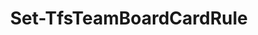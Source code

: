 ﻿---
title: Set-TfsTeamBoardCardRule
breadcrumbs: [ "Team", "Board" ]
parent: "Team.Board"
description: "Set the card rule settings of the specified backlog board. "
remarks: 
parameterSets: 
  "_All_": [ CardStyleRuleFilter, CardStyleRuleName, CardStyleRuleSettings, Collection, Passthru, Project, Rules, Server, TagStyleRuleFilter, TagStyleRuleName, TagStyleRuleSettings, Team, WebApiBoard ] 
  "Bulk set":  
    WebApiBoard: 
      type: "object"  
      position: "0"  
    Collection: 
      type: "object"  
    Passthru: 
      type: "SwitchParameter"  
    Project: 
      type: "object"  
    Rules: 
      type: "BoardCardRuleSettings"  
    Server: 
      type: "object"  
    Team: 
      type: "object"  
  "Set individual rules":  
    WebApiBoard: 
      type: "object"  
      position: "0"  
    CardStyleRuleFilter: 
      type: "string"  
    CardStyleRuleName: 
      type: "string"  
    CardStyleRuleSettings: 
      type: "Hashtable"  
    Collection: 
      type: "object"  
    Passthru: 
      type: "SwitchParameter"  
    Project: 
      type: "object"  
    Server: 
      type: "object"  
    TagStyleRuleFilter: 
      type: "string"  
    TagStyleRuleName: 
      type: "string"  
    TagStyleRuleSettings: 
      type: "Hashtable"  
    Team: 
      type: "object" 
parameters: 
  - name: "WebApiBoard" 
    description: "Specifies the board name. Wildcards are supported. When omitted, returns card rules for all boards in the given team. " 
    globbing: false 
    pipelineInput: "true (ByValue)" 
    position: 0 
    type: "object" 
  - name: "Rules" 
    description: "Specifies the card rule settings as a single object. This way, all rules can be set at once. " 
    globbing: false 
    type: "BoardCardRuleSettings" 
  - name: "CardStyleRuleName" 
    description: "Specifies the name of the card style rule. " 
    globbing: false 
    type: "string" 
  - name: "CardStyleRuleFilter" 
    description: "Specifies the filter for the card style rule. " 
    globbing: false 
    type: "string" 
  - name: "CardStyleRuleSettings" 
    description: "Specifies the settings for the card style rule. " 
    globbing: false 
    type: "Hashtable" 
  - name: "TagStyleRuleName" 
    description: "Specifies the name of the tag style rule. " 
    globbing: false 
    type: "string" 
  - name: "TagStyleRuleFilter" 
    description: "Specifies the filter for the tag style rule. " 
    globbing: false 
    type: "string" 
  - name: "TagStyleRuleSettings" 
    description: "Specifies the settings for the tag style rule. " 
    globbing: false 
    type: "Hashtable" 
  - name: "Passthru" 
    description: "Returns the results of the command. By default, this cmdlet does not generate any output. " 
    globbing: false 
    type: "SwitchParameter" 
    defaultValue: "False" 
  - name: "Team" 
    description: "Specifies the name of the Team, its ID (a GUID), or a Microsoft.TeamFoundation.Core.WebApi.WebApiTeam object to connect to. When omitted, it defaults to the connection set by Connect-TfsTeam (if any). For more details, see the Get-TfsTeam cmdlet. " 
    globbing: false 
    type: "object" 
  - name: "Project" 
    description: "Specifies the name of the Team Project, its ID (a GUID), or a Microsoft.TeamFoundation.Core.WebApi.TeamProject object to connect to. When omitted, it defaults to the connection set by Connect-TfsTeamProject (if any). For more details, see the Get-TfsTeamProject cmdlet. " 
    globbing: false 
    type: "object" 
  - name: "Collection" 
    description: "Specifies the URL to the Team Project Collection or Azure DevOps Organization to connect to, a TfsTeamProjectCollection object (Windows PowerShell only), or a VssConnection object. You can also connect to an Azure DevOps Services organizations by simply providing its name instead of the full URL. For more details, see the Get-TfsTeamProjectCollection cmdlet. When omitted, it defaults to the connection set by Connect-TfsTeamProjectCollection (if any). " 
    globbing: false 
    type: "object" 
    aliases: [ Organization ] 
  - name: "Organization" 
    description: "Specifies the URL to the Team Project Collection or Azure DevOps Organization to connect to, a TfsTeamProjectCollection object (Windows PowerShell only), or a VssConnection object. You can also connect to an Azure DevOps Services organizations by simply providing its name instead of the full URL. For more details, see the Get-TfsTeamProjectCollection cmdlet. When omitted, it defaults to the connection set by Connect-TfsTeamProjectCollection (if any). This is an alias of the Collection parameter." 
    globbing: false 
    type: "object" 
    aliases: [ Organization ] 
  - name: "Server" 
    description: "Specifies the URL to the Team Foundation Server to connect to, a TfsConfigurationServer object (Windows PowerShell only), or a VssConnection object. When omitted, it defaults to the connection set by Connect-TfsConfiguration (if any). For more details, see the Get-TfsConfigurationServer cmdlet. " 
    globbing: false 
    type: "object"
inputs: 
  - type: "System.Object" 
    description: "Specifies the board name. Wildcards are supported. When omitted, returns card rules for all boards in the given team. "
outputs: 
  - type: "Microsoft.TeamFoundation.Work.WebApi.BoardCardRuleSettings" 
    description: 
notes: 
relatedLinks: 
  - text: "Online Version:" 
    uri: "https://tfscmdlets.dev/docs/cmdlets/Team/Board/Set-TfsTeamBoardCardRule"
aliases: 
examples: 
---
